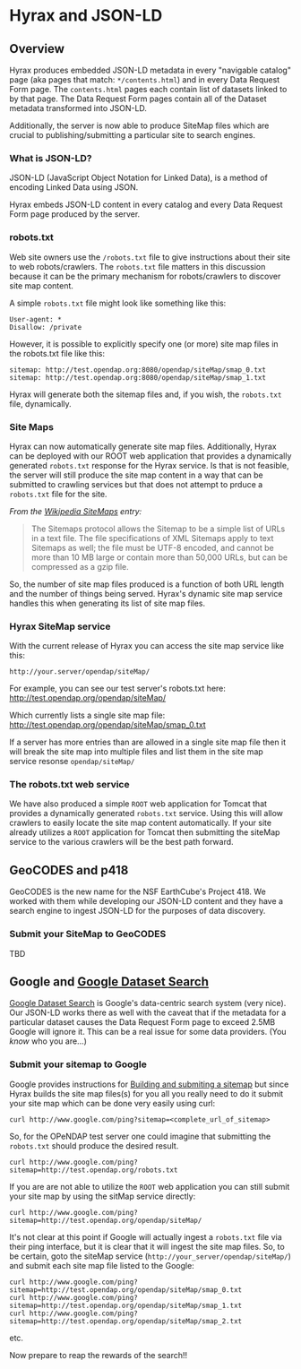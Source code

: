 # Hyrax and JSON-LD

## Overview

Hyrax produces embedded JSON-LD metadata in every "navigable catalog" page 
(aka pages that match: `*/contents.html`) and in every Data Request Form page. 
The `contents.html` pages each contain list of datasets linked to by that page.
The Data Request Form pages contain all of the Dataset metadata transformed into
JSON-LD.

Additionally, the server is now able to produce SiteMap files which are crucial
to publishing/submitting a particular site to search engines.

### What is JSON-LD?

JSON-LD (JavaScript Object Notation for Linked Data), is a method of encoding 
Linked Data using JSON.

Hyrax embeds JSON-LD content in every catalog and every Data Request Form page 
produced by the server.

### robots.txt
Web site owners use the `/robots.txt` file to give instructions about their site 
to web robots/crawlers. The `robots.txt` file matters in this discussion because 
it can be the primary mechanism for robots/crawlers to discover site map content. 

A simple `robots.txt` file might look like something like this:
```
User-agent: *
Disallow: /private
```
However, it is possible to explicitly specify one (or more) site map files 
in the robots.txt file like this:
```
sitemap: http://test.opendap.org:8080/opendap/siteMap/smap_0.txt
sitemap: http://test.opendap.org:8080/opendap/siteMap/smap_1.txt
```
Hyrax will generate both the sitemap files and, if you wish, the 
`robots.txt` file, dynamically.

### Site Maps

Hyrax can now automatically generate site map files. Additionally, Hyrax can be 
deployed with our ROOT web application that provides a dynamically generated 
`robots.txt` response for the Hyrax service. Is that is not feasible, the server
will still produce the site map content in a way that can be submitted to 
crawling services but that does not attempt to prduce a `robots.txt` file for
the site.

_From the [Wikipedia SiteMaps](https://en.wikipedia.org/wiki/Sitemaps) entry:_
> The Sitemaps protocol allows the Sitemap to be a simple list of URLs in a text 
file. The file specifications of XML Sitemaps apply to text Sitemaps as well; 
the file must be UTF-8 encoded, and cannot be more than 10 MB large or contain 
more than 50,000 URLs, but can be compressed as a gzip file.

So, the number of site map files produced is a function of both URL length and 
the number of things being served. Hyrax's dynamic site map service handles this
when generating its list of site map files.

### Hyrax SiteMap service

With the current release of Hyrax you can access the site map service like this:

`http://your.server/opendap/siteMap/`

For example, you can see our test server's robots.txt here:
http://test.opendap.org/opendap/siteMap/

Which currently lists a single site map file:
http://test.opendap.org/opendap/siteMap/smap_0.txt

If a server has more entries than are allowed in a single site map file then
it will break the site map into multiple files and list them in the site map
service resonse `opendap/siteMap/`

### The robots.txt web service
We have also produced a simple `ROOT` web application for Tomcat that provides a
dynamically generated `robots.txt` service. Using this will allow crawlers to 
easily locate the site map content automatically. If your site already utilizes 
a `ROOT` application for Tomcat then submitting the siteMap service to the various
crawlers will be the best path forward.

## GeoCODES and p418

GeoCODES is the new name for the NSF EarthCube's Project 418. We worked with them while developing
our JSON-LD content and they have a search engine to ingest JSON-LD for the purposes
of data discovery.

### Submit your SiteMap to GeoCODES
TBD

## Google and [Google Dataset Search](https://toolbox.google.com/datasetsearch)
[Google Dataset Search](https://toolbox.google.com/datasetsearch) is Google's 
data-centric search system (very nice). Our JSON-LD works there as well with the 
caveat that if the metadata for a particular dataset causes the Data Request 
Form page to exceed 2.5MB Google will ignore it. This can be a real issue for 
some data providers. (You _know_ who you are...)

### Submit your sitemap to Google 
Google provides instructions for
[Building and submiting a sitemap](https://support.google.com/webmasters/answer/183668?hl=en)
but since Hyrax builds the site map files(s) for you all you really need to do
it submit your site map which can be done very easily using curl:

`curl http://www.google.com/ping?sitemap=<complete_url_of_sitemap>`

So, for the OPeNDAP test server one could imagine that submitting the 
`robots.txt` should produce the desired result. 
```
curl http://www.google.com/ping?sitemap=http://test.opendap.org/robots.txt
```
If you are are not able to utilize the `ROOT` web application you can still
submit your site map by using the sitMap service directly:
```
curl http://www.google.com/ping?sitemap=http://test.opendap.org/opendap/siteMap/
```
It's not clear at this point if Google will actually ingest a `robots.txt` file via
their ping interface, but it is clear that it will ingest the site map files.
So, to be certain, goto the siteMap service (`http://your_server/opendap/siteMap/`)
and submit each site map file listed to the Google:
```
curl http://www.google.com/ping?sitemap=http://test.opendap.org/opendap/siteMap/smap_0.txt
curl http://www.google.com/ping?sitemap=http://test.opendap.org/opendap/siteMap/smap_1.txt
curl http://www.google.com/ping?sitemap=http://test.opendap.org/opendap/siteMap/smap_2.txt
```
etc.

Now prepare to reap the rewards of the search!!


